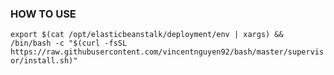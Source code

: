 ### HOW TO USE
`export $(cat /opt/elasticbeanstalk/deployment/env | xargs) && /bin/bash -c "$(curl -fsSL https://raw.githubusercontent.com/vincentnguyen92/bash/master/supervisor/install.sh)"`
